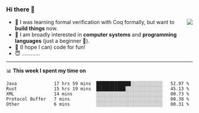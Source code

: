 ### Hi there 👋

<img align="right" src="https://github-readme-stats.vercel.app/api?username=xxchan&show_icons=true&icon_color=0366d6&text_color=24292e&bg_color=ffffff&hide_title=true" />


- 🤔 I was learning formal verification with Coq formally, but want to **build things** now.
- 😬 I am broadly interested in **computer systems** and **programming languages** (just a beginner 🥺).
- 🤩 (I hope I can) code for fun!
- 😇 …………


---

📊 **This week I spent my time on** 

<!--START_SECTION:waka-->
```text
Java              17 hrs 59 mins  █████████████░░░░░░░░░░░░   52.97 % 
Rust              15 hrs 19 mins  ███████████░░░░░░░░░░░░░░   45.13 % 
XML               14 mins         ░░░░░░░░░░░░░░░░░░░░░░░░░   00.73 % 
Protocol Buffer   7 mins          ░░░░░░░░░░░░░░░░░░░░░░░░░   00.38 % 
Other             6 mins          ░░░░░░░░░░░░░░░░░░░░░░░░░   00.31 %
```
<!--END_SECTION:waka-->

<!--
**xxchan/xxchan** is a ✨ _special_ ✨ repository because its `README.md` (this file) appears on your GitHub profile.

Here are some ideas to get you started:

- 🔭 I’m currently working on ...
- 🌱 I’m currently learning ...
- 👯 I’m looking to collaborate on ...
- 🤔 I’m looking for help with ...
- 💬 Ask me about ...
- 📫 How to reach me: ...
- 😄 Pronouns: ...
- ⚡ Fun fact: ...
-->
